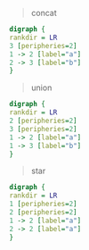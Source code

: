 > concat
```dot
digraph {
rankdir = LR
3 [peripheries=2]
1 -> 2 [label="a"]
2 -> 3 [label="b"]
}
```

> union
```dot
digraph {
rankdir = LR
2 [peripheries=2]
3 [peripheries=2]
1 -> 2 [label="a"]
1 -> 3 [label="b"]
}
```
> star
```dot
digraph {
rankdir = LR
1 [peripheries=2]
2 [peripheries=2]
1 -> 2 [label="a"]
2 -> 2 [label="a"]
}
```
